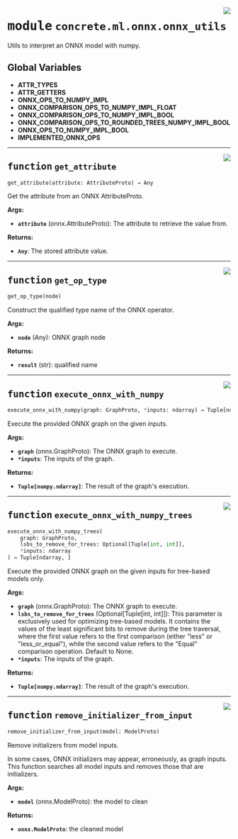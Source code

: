 <!-- markdownlint-disable -->

<a href="../../../src/concrete/ml/onnx/onnx_utils.py#L0"><img align="right" style="float:right;" src="https://img.shields.io/badge/-source-cccccc?style=flat-square"></a>

# <kbd>module</kbd> `concrete.ml.onnx.onnx_utils`

Utils to interpret an ONNX model with numpy.

## **Global Variables**

- **ATTR_TYPES**
- **ATTR_GETTERS**
- **ONNX_OPS_TO_NUMPY_IMPL**
- **ONNX_COMPARISON_OPS_TO_NUMPY_IMPL_FLOAT**
- **ONNX_COMPARISON_OPS_TO_NUMPY_IMPL_BOOL**
- **ONNX_COMPARISON_OPS_TO_ROUNDED_TREES_NUMPY_IMPL_BOOL**
- **ONNX_OPS_TO_NUMPY_IMPL_BOOL**
- **IMPLEMENTED_ONNX_OPS**

______________________________________________________________________

<a href="../../../src/concrete/ml/onnx/onnx_utils.py#L431"><img align="right" style="float:right;" src="https://img.shields.io/badge/-source-cccccc?style=flat-square"></a>

## <kbd>function</kbd> `get_attribute`

```python
get_attribute(attribute: AttributeProto) → Any
```

Get the attribute from an ONNX AttributeProto.

**Args:**

- <b>`attribute`</b> (onnx.AttributeProto):  The attribute to retrieve the value from.

**Returns:**

- <b>`Any`</b>:  The stored attribute value.

______________________________________________________________________

<a href="../../../src/concrete/ml/onnx/onnx_utils.py#L443"><img align="right" style="float:right;" src="https://img.shields.io/badge/-source-cccccc?style=flat-square"></a>

## <kbd>function</kbd> `get_op_type`

```python
get_op_type(node)
```

Construct the qualified type name of the ONNX operator.

**Args:**

- <b>`node`</b> (Any):  ONNX graph node

**Returns:**

- <b>`result`</b> (str):  qualified name

______________________________________________________________________

<a href="../../../src/concrete/ml/onnx/onnx_utils.py#L455"><img align="right" style="float:right;" src="https://img.shields.io/badge/-source-cccccc?style=flat-square"></a>

## <kbd>function</kbd> `execute_onnx_with_numpy`

```python
execute_onnx_with_numpy(graph: GraphProto, *inputs: ndarray) → Tuple[ndarray, ]
```

Execute the provided ONNX graph on the given inputs.

**Args:**

- <b>`graph`</b> (onnx.GraphProto):  The ONNX graph to execute.
- <b>`*inputs`</b>:  The inputs of the graph.

**Returns:**

- <b>`Tuple[numpy.ndarray]`</b>:  The result of the graph's execution.

______________________________________________________________________

<a href="../../../src/concrete/ml/onnx/onnx_utils.py#L484"><img align="right" style="float:right;" src="https://img.shields.io/badge/-source-cccccc?style=flat-square"></a>

## <kbd>function</kbd> `execute_onnx_with_numpy_trees`

```python
execute_onnx_with_numpy_trees(
    graph: GraphProto,
    lsbs_to_remove_for_trees: Optional[Tuple[int, int]],
    *inputs: ndarray
) → Tuple[ndarray, ]
```

Execute the provided ONNX graph on the given inputs for tree-based models only.

**Args:**

- <b>`graph`</b> (onnx.GraphProto):  The ONNX graph to execute.
- <b>`lsbs_to_remove_for_trees`</b> (Optional\[Tuple\[int, int\]\]):  This parameter is exclusively used for  optimizing tree-based models. It contains the values of the least significant bits to  remove during the tree traversal, where the first value refers to the first comparison  (either "less" or "less_or_equal"), while the second value refers to the "Equal"  comparison operation.  Default to None.
- <b>`*inputs`</b>:  The inputs of the graph.

**Returns:**

- <b>`Tuple[numpy.ndarray]`</b>:  The result of the graph's execution.

______________________________________________________________________

<a href="../../../src/concrete/ml/onnx/onnx_utils.py#L543"><img align="right" style="float:right;" src="https://img.shields.io/badge/-source-cccccc?style=flat-square"></a>

## <kbd>function</kbd> `remove_initializer_from_input`

```python
remove_initializer_from_input(model: ModelProto)
```

Remove initializers from model inputs.

In some cases, ONNX initializers may appear, erroneously, as graph inputs. This function searches all model inputs and removes those that are initializers.

**Args:**

- <b>`model`</b> (onnx.ModelProto):  the model to clean

**Returns:**

- <b>`onnx.ModelProto`</b>:  the cleaned model
